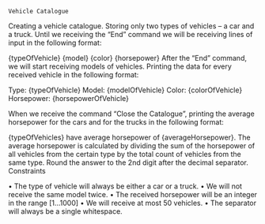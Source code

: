 	Vehicle Catalogue
        
Creating a vehicle catalogue. Storing only two types of vehicles – a car and a truck. Until we receiving the “End” command we will be receiving lines of input in the following format:

{typeOfVehicle} {model} {color} {horsepower}
After the “End” command, we will start receiving models of vehicles. Printing the data for every received vehicle in the following format:

Type: {typeOfVehicle}
Model: {modelOfVehicle}
Color: {colorOfVehicle}
Horsepower: {horsepowerOfVehicle} 

When we receive the command “Close the Catalogue”, printing the average horsepower for the cars and for the trucks in the following format:

{typeOfVehicles} have average horsepower of {averageHorsepower}.
The average horsepower is calculated by dividing the sum of the horsepower of all vehicles from the certain type by the total count of vehicles from the same type. Round the answer to the 2nd digit after the decimal separator.
Constraints

•	The type of vehicle will always be either a car or a truck.
•	We will not receive the same model twice.
•	The received horsepower will be an integer in the range [1…1000]
•	We will receive at most 50 vehicles.
•	The separator will always be a single whitespace.

